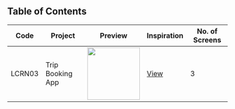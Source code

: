 
## Table of Contents

| Code | Project | Preview | Inspiration | No. of Screens |
| ------ | ------ | ------ | ------ | ------ |
| LCRN03 | Trip Booking App | <img src="https://static.dribbble.com/users/2232922/screenshots/13988973/media/ddba1ee5e948bd07a87136b7bdde48b9.png?compress=1&resize=1200x900" width="120" /> | [View](https://dribbble.com/shots/13988973-Digitalz-Ticket) | 3 |


